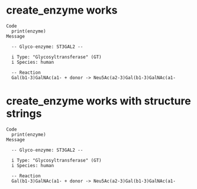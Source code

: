 # create_enzyme works

    Code
      print(enzyme)
    Message
      
      -- Glyco-enzyme: ST3GAL2 --
      
      i Type: "Glycosyltransferase" (GT)
      i Species: human
      
      -- Reaction 
      Gal(b1-3)GalNAc(a1- + donor -> Neu5Ac(a2-3)Gal(b1-3)GalNAc(a1-

# create_enzyme works with structure strings

    Code
      print(enzyme)
    Message
      
      -- Glyco-enzyme: ST3GAL2 --
      
      i Type: "Glycosyltransferase" (GT)
      i Species: human
      
      -- Reaction 
      Gal(b1-3)GalNAc(a1- + donor -> Neu5Ac(a2-3)Gal(b1-3)GalNAc(a1-

